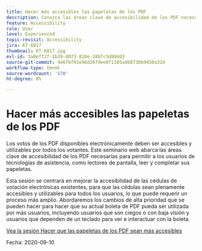```yaml
---
title: Hacer más accesibles las papeletas de los PDF
description: Conozca las áreas clave de accesibilidad de los PDF necesarias para permitir que los usuarios de tecnologías de asistencia, como lectores de pantalla, lean y completen sus papeletas
feature: Accessibility
role: User
level: Experienced
topic-revisit: Accessibility
jira: KT-6817
thumbnail: KT-6817.jpg
exl-id: 3a8eff2f-1b39-4073-828e-18bfc5d89dd3
source-git-commit: 4e6fbf91e96d26f9ee8f1105ad68738b9450a32d
workflow-type: tm+mt
source-wordcount: '170'
ht-degree: 0%

---
```


# Hacer más accesibles las papeletas de los PDF

Los votos de los PDF disponibles electrónicamente deben ser accesibles y utilizables por todos los votantes. Este seminario web abarca las áreas clave de accesibilidad de los PDF necesarias para permitir a los usuarios de tecnologías de asistencia, como lectores de pantalla, leer y completar sus papeletas.

Esta sesión se centrará en mejorar la accesibilidad de las cédulas de votación electrónicas existentes, para que las cédulas sean plenamente accesibles y utilizables para todos los usuarios, lo que puede requerir un proceso más amplio. Abordaremos los cambios de alta prioridad que se pueden hacer para hacer que su actual boleta de PDF pueda ser utilizada por más usuarios, incluyendo usuarios que son ciegos o con baja visión y usuarios que dependen de un teclado para ver e interactuar con la boleta.

[Vea la sesión Hacer que las papeletas de los PDF sean más accesibles](https://event.on24.com/wcc/r/2620020/599427B9BC7DA6BB34A4D46EB0EB1F63)

Fecha: 2020-09-10